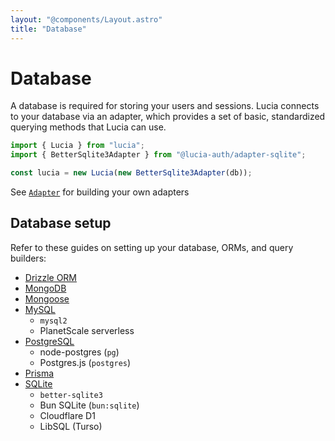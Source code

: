 ```yaml
---
layout: "@components/Layout.astro"
title: "Database"
---
```


# Database

A database is required for storing your users and sessions. Lucia connects to your database via an adapter, which provides a set of basic, standardized querying methods that Lucia can use.

```ts
import { Lucia } from "lucia";
import { BetterSqlite3Adapter } from "@lucia-auth/adapter-sqlite";

const lucia = new Lucia(new BetterSqlite3Adapter(db));
```

See [`Adapter`](/reference/main/Adapter) for building your own adapters

## Database setup

Refer to these guides on setting up your database, ORMs, and query builders:

- [Drizzle ORM](/database/drizzle)
- [MongoDB](/database/mongodb)
- [Mongoose](/database/mongoose)
- [MySQL](/database/mysql)
  - `mysql2`
  - PlanetScale serverless
- [PostgreSQL](/database/postgresql)
  - node-postgres (`pg`)
  - Postgres.js (`postgres`)
- [Prisma](/database/prisma)
- [SQLite](/database/sqlite)
  - `better-sqlite3`
  - Bun SQLite (`bun:sqlite`)
  - Cloudflare D1
  - LibSQL (Turso)
